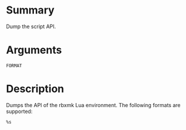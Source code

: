 # Summary
Dump the script API.

# Arguments

	FORMAT

# Description
Dumps the API of the rbxmk Lua environment. The following formats are supported:

```
%s
```

